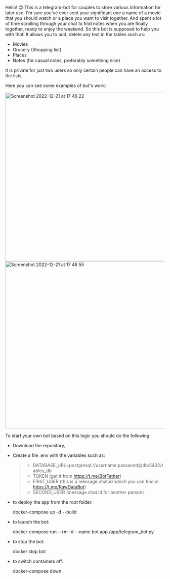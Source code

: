 Hello! 😊
This is a telegram-bot for couples to store various information for later use. 
I'm sure you've ever sent your significant one a name of a movie that you should watch or a place you want to visit together. And spent a lot of time scrolling through your chat to find notes when you are finally together, ready to enjoy the weekend.
So this bot is supposed to help you with that! It allows you to add, delete any text in the tables such as:

- Movies
- Grocery (Shopping list)
- Places
- Notes (for casual notes, preferably something nice)

It is private for just two users so only certain people can have an access to the lists.

Here you can see some examples of bot's work:

<img width="530" alt="Screenshot 2022-12-21 at 17 46 22" src="https://user-images.githubusercontent.com/96263809/208932560-cef81615-e4db-4827-bbb1-7a8d78104bd4.png">

<img width="526" alt="Screenshot 2022-12-21 at 17 46 55" src="https://user-images.githubusercontent.com/96263809/208932592-81ca762a-a9b3-45e8-ad73-a871d5c81458.png">


To start your own bot based on this logic you should do the following:

- Download the repository;
- Create a file .env with the variables such as: 

    >- DATABASE_URL=postgresql://username:password@db:5432/tables_db
    >- TOKEN (get it from https://t.me/BotFather)
    >- FIRST_USER (this is a message.chat.id which you can find in https://t.me/RawDataBot)
    >- SECOND_USER (message.chat.id for another person)

- to deploy the app from the root folder:

    docker-compose up -d --build
  
- to launch the bot:

    docker-compose run --rm -d --name bot app /app/telegram_bot.py
  
- to stop the bot:

    docker stop bot
  
- to switch containers off:

    docker-compose down
